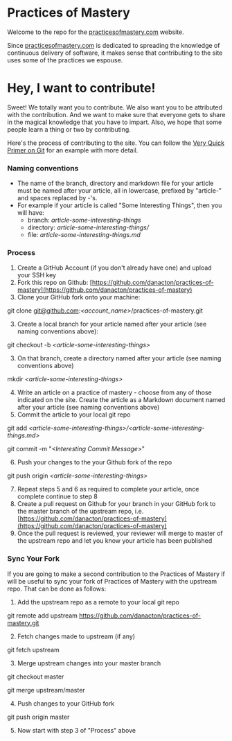 # Practices of Mastery

Welcome to the repo for the [practicesofmastery.com](http://practicesofmastery.com) website.

Since [practicesofmastery.com](http://practicesofmastery.com) is dedicated to spreading the knowledge of continuous delivery of software, it makes sense that contributing to the site uses some of the practices we espouse.

# Hey, I want to contribute!

Sweet! We totally want you to contribute. We also want you to be attributed with the contribution. And we want to make sure that everyone gets to share in the magical knowledge that you have to impart. Also, we hope that some people learn a thing or two by contributing.

Here's the process of contributing to the site. You can follow the [Very Quick Primer on Git](http://www.stage.practicesofmastery.com/post/a-very-quick-primer-on-git/) for an example with more detail.

### Naming conventions

- The name of the branch, directory and markdown file for your article must be named after your article, all in lowercase, prefixed by "article-" and spaces replaced by -'s.
- For example if your article is called "Some Interesting Things", then you will have:
  - branch: *article-some-interesting-things*
  - directory: *article-some-interesting-things/*
  - file: *article-some-interesting-things.md*

### Process

1. Create a GitHub Account (if you don't already have one) and upload your SSH key
2. Fork this repo on Github: [https://github.com/danacton/practices-of-mastery](https://github.com/danacton/practices-of-mastery)
2. Clone your GitHub fork onto your machine:

 git clone git@github.com:*\<account_name>*/practices-of-mastery.git

3. Create a local branch for your article named after your article (see naming conventions above):

git checkout -b *\<article-some-interesting-things>*

3. On that branch, create a directory named after your article (see naming conventions above)

mkdir  *\<article-some-interesting-things>*

4. Write an article on a practice of mastery - choose from any of those indicated on the site. Create the article as a Markdown document named after your article (see naming conventions above)
5. Commit the article to your local git repo

git add *\<article-some-interesting-things>/\<article-some-interesting-things.md>*

git commit -m "*\<Interesting Commit Message>*"

6. Push your changes to the your Github fork of the repo

git push origin *\<article-some-interesting-things>*

7. Repeat steps 5 and 6 as required to complete your article, once complete continue to step 8
8. Create a pull request on Github for your branch in your GitHub fork to the master branch of the upstream repo, i.e.[https://github.com/danacton/practices-of-mastery](https://github.com/danacton/practices-of-mastery)
8. Once the pull request is reviewed, your reviewer will merge to master of the upstream repo and let you know your article has been published


### Sync Your Fork

If you are going to make a second contribution to the Practices of Mastery if will be useful to sync your fork of Practices of Mastery with the upstream repo. That can be done as follows:

1. Add the upstream repo as a remote to your local git repo

git remote add upstream https://github.com/danacton/practices-of-mastery.git

2. Fetch changes made to upstream (if any)

git fetch upstream

3. Merge upstream changes into your master branch

git checkout master

git merge upstream/master

4. Push changes to your GitHub fork

git push origin master

5. Now start with step 3 of "Process" above


